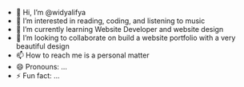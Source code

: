 - 👋 Hi, I’m @widyalifya
- 👀 I’m interested in reading, coding, and listening to music
- 🌱 I’m currently learning  Website Developer and website design
- 💞️ I’m looking to collaborate on build a website portfolio with a very beautiful design
- 📫 How to reach me is a personal matter
- 😄 Pronouns: ...
- ⚡ Fun fact: ...

<!---
widyalifya/widyalifya is a ✨ special ✨ repository because its `README.md` (this file) appears on your GitHub profile.
You can click the Preview link to take a look at your changes.
--->
